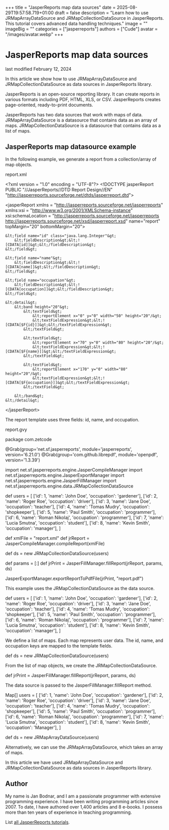 +++
title = "JasperReports map data sources"
date = 2025-08-29T19:57:58.719+01:00
draft = false
description = "Learn how to use JRMapArrayDataSource and JRMapCollectionDataSource in JasperReports. This tutorial covers advanced data handling techniques."
image = ""
imageBig = ""
categories = ["jasperreports"]
authors = ["Cude"]
avatar = "/images/avatar.webp"
+++

# JasperReports map data sources

last modified February 12, 2024

In this article we show how to use JRMapArrayDataSource and
JRMapCollectionDataSource as data sources in JasperReports library.

JasperReports is an open-source reporting library. It can create
reports in various formats including PDF, HTML, XLS, or CSV. JasperReports
creates page-oriented, ready-to-print documents.

JasperReports has two data sources that work with maps of data. 
JRMapArrayDataSource is a datasource that contains data as an 
array of maps. JRMapCollectionDataSource is a datasource that 
contains data as a list of maps. 

## JasperReports map datasource example

In the following example, we generate a report from a collection/array of map 
objects. 

report.xml
  

&lt;?xml version = "1.0" encoding = "UTF-8"?&gt;
&lt;!DOCTYPE jasperReport PUBLIC "//JasperReports//DTD Report Design//EN"
        "http://jasperreports.sourceforge.net/dtds/jasperreport.dtd"&gt;

&lt;jasperReport xmlns = "http://jasperreports.sourceforge.net/jasperreports"
    xmlns:xsi = "http://www.w3.org/2001/XMLSchema-instance"
    xsi:schemaLocation = "http://jasperreports.sourceforge.net/jasperreports
        http://jasperreports.sourceforge.net/xsd/jasperreport.xsd"
    name="report" topMargin="20" bottomMargin="20"&gt;

    &lt;field name="id" class="java.lang.Integer"&gt;
        &lt;fieldDescription&gt;&lt;![CDATA[id]]&gt;&lt;/fieldDescription&gt;
    &lt;/field&gt;

    &lt;field name="name"&gt;
        &lt;fieldDescription&gt;&lt;![CDATA[name]]&gt;&lt;/fieldDescription&gt;
    &lt;/field&gt;

    &lt;field name="occupation"&gt;
        &lt;fieldDescription&gt;&lt;![CDATA[occupation]]&gt;&lt;/fieldDescription&gt;
    &lt;/field&gt;

    &lt;detail&gt;
        &lt;band height="20"&gt;
            &lt;textField&gt;
                &lt;reportElement x="0" y="0" width="50" height="20"/&gt;
                &lt;textFieldExpression&gt;&lt;![CDATA[$F{id}]]&gt;&lt;/textFieldExpression&gt;
            &lt;/textField&gt;

            &lt;textField&gt;
                &lt;reportElement x="70" y="0" width="80" height="20"/&gt;
                &lt;textFieldExpression&gt;&lt;![CDATA[$F{name}]]&gt;&lt;/textFieldExpression&gt;
            &lt;/textField&gt;

            &lt;textField&gt;
                &lt;reportElement x="170" y="0" width="80" height="20"/&gt;
                &lt;textFieldExpression&gt;&lt;![CDATA[$F{occupation}]]&gt;&lt;/textFieldExpression&gt;
            &lt;/textField&gt;

        &lt;/band&gt;
    &lt;/detail&gt;

&lt;/jasperReport&gt;

The report template uses three fields: id, name, and 
occupation.

report.gvy
  

package com.zetcode

@Grab(group='net.sf.jasperreports', module='jasperreports', version='6.21.0')
@Grab(group='com.github.librepdf', module='openpdf', version='1.3.39')

import net.sf.jasperreports.engine.JasperCompileManager
import net.sf.jasperreports.engine.JasperExportManager
import net.sf.jasperreports.engine.JasperFillManager
import net.sf.jasperreports.engine.data.JRMapCollectionDataSource

def users = [
    ['id': 1, 'name': 'John Doe', 'occupation': 'gardener'],
    ['id': 2, 'name': 'Roger Roe', 'occupation': 'driver'],
    ['id': 3, 'name': 'Jane Doe', 'occupation': 'teacher'],
    ['id': 4, 'name': 'Tomas Mudry', 'occupation': 'shopkeeper'],
    ['id': 5, 'name': 'Paul Smith', 'occupation': 'programmer'],
    ['id': 6, 'name': 'Roman Nikolaj', 'occupation': 'programmer'],
    ['id': 7, 'name': 'Lucia Smutna', 'occupation': 'student'],
    ['id': 8, 'name': 'Kevin Smith', 'occupation': 'manager'],
]

def xmlFile = "report.xml"
def jrReport = JasperCompileManager.compileReport(xmlFile)

def ds = new JRMapCollectionDataSource(users)

def params = [:]
def jrPrint = JasperFillManager.fillReport(jrReport, params, ds)

JasperExportManager.exportReportToPdfFile(jrPrint, "report.pdf")

This example uses the JRMapCollectionDataSource as the data source.

def users = [
    ['id': 1, 'name': 'John Doe', 'occupation': 'gardener'],
    ['id': 2, 'name': 'Roger Roe', 'occupation': 'driver'],
    ['id': 3, 'name': 'Jane Doe', 'occupation': 'teacher'],
    ['id': 4, 'name': 'Tomas Mudry', 'occupation': 'shopkeeper'],
    ['id': 5, 'name': 'Paul Smith', 'occupation': 'programmer'],
    ['id': 6, 'name': 'Roman Nikolaj', 'occupation': 'programmer'],
    ['id': 7, 'name': 'Lucia Smutna', 'occupation': 'student'],
    ['id': 8, 'name': 'Kevin Smith', 'occupation': 'manager'],
]

We define a list of maps. Each map represents user data. The id, 
name, and occupation keys are mapped to the template 
fields. 

def ds = new JRMapCollectionDataSource(users)

From the list of map objects, we create the JRMapCollectionDataSource.

def jrPrint = JasperFillManager.fillReport(jrReport, params, ds)

The data source is passed to the JasperFillManager.fillReport
method.

Map[] users = [
    ['id': 1, 'name': 'John Doe', 'occupation': 'gardener'],
    ['id': 2, 'name': 'Roger Roe', 'occupation': 'driver'],
    ['id': 3, 'name': 'Jane Doe', 'occupation': 'teacher'],
    ['id': 4, 'name': 'Tomas Mudry', 'occupation': 'shopkeeper'],
    ['id': 5, 'name': 'Paul Smith', 'occupation': 'programmer'],
    ['id': 6, 'name': 'Roman Nikolaj', 'occupation': 'programmer'],
    ['id': 7, 'name': 'Lucia Smutna', 'occupation': 'student'],
    ['id': 8, 'name': 'Kevin Smith', 'occupation': 'Manager'],
]

def ds = new JRMapArrayDataSource(users)

Alternatively, we can use the JRMapArrayDataSource, which takes 
an array of maps.

In this article we have used JRMapArrayDataSource and JRMapCollectionDataSource
as data sources in JasperReports library.

## Author

My name is Jan Bodnar, and I am a passionate programmer with extensive
programming experience. I have been writing programming articles since 2007.
To date, I have authored over 1,400 articles and 8 e-books. I possess more
than ten years of experience in teaching programming.

List [all JasperReports tutorials](/all/#jasper).